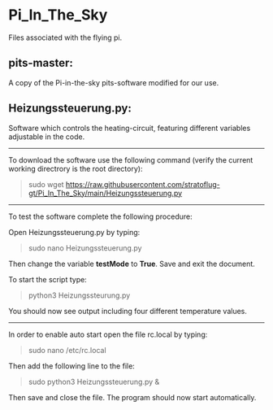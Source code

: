 # Pi_In_The_Sky
Files associated with the flying pi.

## pits-master: 
A copy of the Pi-in-the-sky pits-software modified for our use.

## Heizungssteuerung.py:
Software which controls the heating-circuit, featuring different variables adjustable in the code.

------------------------------------------------------------------------------------------------------------------

To download the software use the following command (verify the current working directrory is the root directory):
  > sudo wget https://raw.githubusercontent.com/stratoflug-gt/Pi_In_The_Sky/main/Heizungssteuerung.py

------------------------------------------------------------------------------------------------------------------

To test the software complete the following procedure:

Open Heizungssteuerung.py by typing:
  > sudo nano Heizungssteuerung.py
  
Then change the variable **testMode** to **True**. Save and exit the document.

To start the script type:
  > python3 Heizungssteurung.py

You should now see output including four different temperature values.

------------------------------------------------------------------------------------------------------------------

In order to enable auto start open the file rc.local by typing:
  > sudo nano /etc/rc.local

Then add the following line to the file:
  > sudo python3 Heizungssteuerung.py & 

Then save and close the file. The program should now start automatically.
